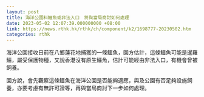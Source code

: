 ```yaml
---
layout: post
title: 海洋公園料鱷魚或非法入口　將與當局商討如何處理
date: 2023-05-02 12:07:39.000000000 +08:00
link: https://news.rthk.hk/rthk/ch/component/k2/1698777-20230502.htm
categories: rthk
---
```


海洋公園接收日前在八鄉蓮花地捕獲的一條鱷魚，園方估計，這條鱷魚可能是暹羅鱷，屬受保護物種，又說香港沒有原生鱷魚，估計可能經由非法入口，有機會曾被飼養。

園方說，會先觀察這條鱷魚在海洋公園是否能夠適應，與及公園有否足夠設施飼養，亦要考慮有無許可證等，再與當局商討下一步如何處理。
